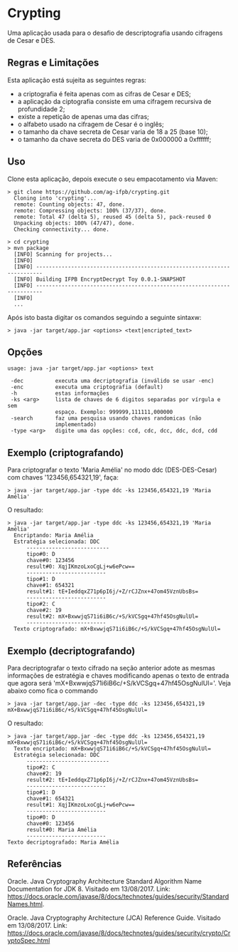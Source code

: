 # Crypting
Uma aplicação usada para o desafio de descriptografia usando cifragens de Cesar e DES.

## Regras e Limitações
Esta aplicação está sujeita as seguintes regras:
- a criptografia é feita apenas com as cifras de Cesar e DES;
- a aplicação da ciptografia consiste em uma cifragem recursiva de profundidade 2;
- existe a repetição de apenas uma das cifras;
- o alfabeto usado na cifragem de Cesar é o inglês;
- o tamanho da chave secreta de Cesar varia de 18 a 25 (base 10);
- o tamanho da chave secreta do DES varia de 0x000000 a 0xffffff;


## Uso
Clone esta aplicação, depois execute o seu empacotamento via Maven:

```
> git clone https://github.com/ag-ifpb/crypting.git
  Cloning into 'crypting'...
  remote: Counting objects: 47, done.
  remote: Compressing objects: 100% (37/37), done.
  remote: Total 47 (delta 5), reused 45 (delta 5), pack-reused 0
  Unpacking objects: 100% (47/47), done.
  Checking connectivity... done.
```
```
> cd crypting
> mvn package
  [INFO] Scanning for projects...
  [INFO]                                                                         
  [INFO] ------------------------------------------------------------------------
  [INFO] Building IFPB EncryptDecrypt Toy 0.0.1-SNAPSHOT
  [INFO] ------------------------------------------------------------------------
  [INFO]
  ...
```

Após isto basta digitar os comandos seguindo a seguinte sintaxw:
```
> java -jar target/app.jar <options> <text|encripted_text>
```

## Opções
```
usage: java -jar target/app.jar <options> text

 -dec          executa uma decriptografia (inválido se usar -enc)
 -enc          executa uma criptografia (default)
 -h            estas informações
 -ks <arg>     lista de chaves de 6 digitos separadas por vírgula e sem
               espaço. Exemplo: 999999,111111,000000
 -search       faz uma pesquisa usando chaves randomicas (não
               implementado)
 -type <arg>   digite uma das opções: ccd, cdc, dcc, ddc, dcd, cdd
```


## Exemplo (criptografando)

Para criptografar o texto 'Maria Amélia' no modo ddc (DES-DES-Cesar) com chaves '123456,654321,19', faça:

```
> java -jar target/app.jar -type ddc -ks 123456,654321,19 'Maria Amélia'
```
O resultado:
```
> java -jar target/app.jar -type ddc -ks 123456,654321,19 'Maria Amélia'
  Encriptando: Maria Amélia
  Estratégia selecionada: DDC
      --------------------------
      tipo#0: D
      chave#0: 123456
      result#0: XqjIKmzoLxoCgLj+w6ePcw==
      -------------------------
      tipo#1: D
      chave#1: 654321
      result#1: tE+IeddqxZ71p6pI6j/+Z/rCJZnx+47om45VznUbsBs=
      -------------------------
      tipo#2: C
      chave#2: 19
      result#2: mX+BxwwjqS71i6iB6c/+S/kVCSgq+47hf45OsgNulUl=
      -------------------------
  Texto criptografado: mX+BxwwjqS71i6iB6c/+S/kVCSgq+47hf45OsgNulUl=
```

## Exemplo (decriptografando)

Para decriptografar o texto cifrado na seção anterior adote as mesmas informações de estratégia e chaves
modificando apenas o texto de entrada que agora será 'mX+BxwwjqS71i6iB6c/+S/kVCSgq+47hf45OsgNulUl='.
Veja abaixo como fica o commando

```
> java -jar target/app.jar -dec -type ddc -ks 123456,654321,19 mX+BxwwjqS71i6iB6c/+S/kVCSgq+47hf45OsgNulUl=
```

O resultado:
```
> java -jar target/app.jar -dec -type ddc -ks 123456,654321,19 mX+BxwwjqS71i6iB6c/+S/kVCSgq+47hf45OsgNulUl=
  Texto encriptado: mX+BxwwjqS71i6iB6c/+S/kVCSgq+47hf45OsgNulUl=
  Estratégia selecionada: DDC
      --------------------------
      tipo#2: C
      chave#2: 19
      result#2: tE+IeddqxZ71p6pI6j/+Z/rCJZnx+47om45VznUbsBs=
      -------------------------
      tipo#1: D
      chave#1: 654321
      result#1: XqjIKmzoLxoCgLj+w6ePcw==
      -------------------------
      tipo#0: D
      chave#0: 123456
      result#0: Maria Amélia
      -------------------------
Texto decriptografado: Maria Amélia
```

## Referências

Oracle. Java Cryptography Architecture Standard Algorithm Name Documentation for JDK 8. Visitado em 13/08/2017. Link:
https://docs.oracle.com/javase/8/docs/technotes/guides/security/StandardNames.html.

Oracle. Java Cryptography Architecture (JCA) Reference Guide. Visitado em 13/08/2017. Link:
https://docs.oracle.com/javase/8/docs/technotes/guides/security/crypto/CryptoSpec.html
